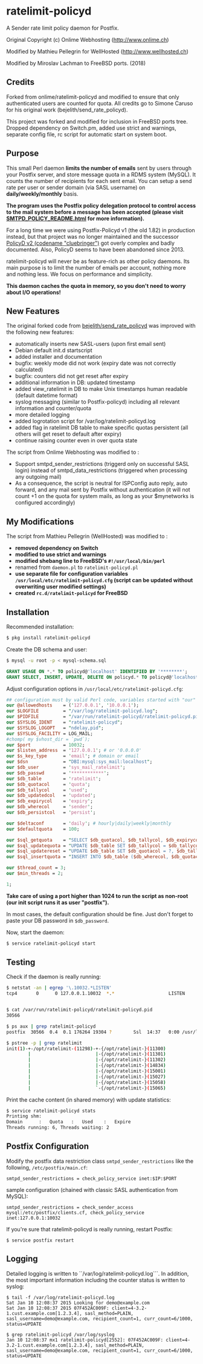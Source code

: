 # ratelimit-policyd

A Sender rate limit policy daemon for Postfix.

Original Copyright (c) Onlime Webhosting (http://www.onlime.ch)

Modified by Mathieu Pellegrin for WellHosted (http://www.wellhosted.ch)

Modified by Miroslav Lachman to FreeBSD ports. (2018)

## Credits

Forked from onlime/ratelimit-policyd and modified to ensure that only authenticated users are counted for quota. All credits go to Simone Caruso for his original work (bejelith/send_rate_policyd).

This project was forked and modified for inclusion in FreeBSD ports tree. Dropped dependency on Switch.pm, added use strict and warnings, separate config file, rc script for automatic start on system boot.

## Purpose

This small Perl daemon **limits the number of emails** sent by users through your Postfix server, and store message quota in a RDMS system (MySQL). It counts the number of recipients for each sent email. You can setup a send rate per user or sender domain (via SASL username) on **daily/weekly/monthly** basis.

**The program uses the Postfix policy delegation protocol to control access to the mail system before a message has been accepted (please visit [SMTPD_POLICY_README.html](http://www.postfix.org/SMTPD_POLICY_README.html) for more information).**

For a long time we were using Postfix-Policyd v1 (the old 1.82) in production instead, but that project was no longer maintained and the successor [PolicyD v2 (codename "cluebringer")](http://wiki.policyd.org/) got overly complex and badly documented. Also, PolicyD seems to have been abandoned since 2013.

ratelimit-policyd will never be as feature-rich as other policy daemons. Its main purpose is to limit the number of emails per account, nothing more and nothing less. We focus on performance and simplicity.

**This daemon caches the quota in memory, so you don't need to worry about I/O operations!**

## New Features

The original forked code from [bejelith/send_rate_policyd](https://github.com/bejelith/send_rate_policyd) was improved with the following new features:

- automatically inserts new SASL-users (upon first email sent)
- Debian default init.d startscript
- added installer and documentation
- bugfix: weekly mode did not work (expiry date was not correctly calculated)
- bugfix: counters did not get reset after expiry
- additional information in DB: updated timestamp
- added view_ratelimit in DB to make Unix timestamps human readable (default datetime format)
- syslog messaging (similar to Postfix-policyd) including all relevant information and counter/quota
- more detailed logging
- added logrotation script for /var/log/ratelimit-policyd.log
- added flag in ratelimit DB table to make specific quotas persistent (all others will get reset to default after expiry)
- continue raising counter even in over quota state

The script from Onlime Webhosting was modified to :
 - Support smtpd_sender_restrictions (triggerd only on successful SASL login) instead of smtpd_data_restrictions (triggered when processing any outgoing mail)
 - As a consequence, the script is neutral for ISPConfig auto reply, auto forward, and any mail sent by Postfix without authentication (it will not count +1 on the quota for system mails, as long as your $mynetworks is configured accordingly)

## My Modifications

The script from Mathieu Pellegrin (WellHosted) was modified to :
 - **removed dependency on Switch**
 - **modified to use strict and warnings**
 - **modified shebang line to FreeBSD's `#!/usr/local/bin/perl`**
 - renamed from `daemon.pl` to `ratelimit-policyd.pl`
 - **use separate file for configuration variables `/usr/local/etc/ratelimit-policyd.cfg` (script can be updated without overwriting user modified settings)**
 - **created `rc.d/ratelimit-policyd` for FreeBSD**

## Installation

Recommended installation:

```bash
$ pkg install ratelimit-policyd
```

Create the DB schema and user:

```bash
$ mysql -u root -p < mysql-schema.sql
```

```sql
GRANT USAGE ON *.* TO policyd@'localhost' IDENTIFIED BY '********';
GRANT SELECT, INSERT, UPDATE, DELETE ON policyd.* TO policyd@'localhost';
```

Adjust configuration options in ```/usr/local/etc/ratelimit-policyd.cfg```:

```perl
## configuration must by valid Perl code, variables started with "our"
our @allowedhosts    = ('127.0.0.1', '10.0.0.1');
our $LOGFILE         = "/var/log/ratelimit-policyd.log";
our $PIDFILE         = "/var/run/ratelimit-policyd/ratelimit-policyd.pid";
our $SYSLOG_IDENT    = "ratelimit-policyd";
our $SYSLOG_LOGOPT   = "ndelay,pid";
our $SYSLOG_FACILITY = LOG_MAIL;
#chomp( my $vhost_dir = `pwd`);
our $port            = 10032;
our $listen_address  = '127.0.0.1'; # or '0.0.0.0'
our $s_key_type      = 'email'; # domain or email
our $dsn             = "DBI:mysql:sys_mail:localhost";
our $db_user         = 'sys_mail_ratelimit';
our $db_passwd       = '************';
our $db_table        = 'ratelimit';
our $db_quotacol     = 'quota';
our $db_tallycol     = 'used';
our $db_updatedcol   = 'updated';
our $db_expirycol    = 'expiry';
our $db_wherecol     = 'sender';
our $db_persistcol   = 'persist';

our $deltaconf       = 'daily'; # hourly|daily|weekly|monthly
our $defaultquota    = 100;

our $sql_getquota    = "SELECT $db_quotacol, $db_tallycol, $db_expirycol, $db_persistcol FROM $db_table WHERE $db_wherecol = ? AND $db_quotacol > 0";
our $sql_updatequota = "UPDATE $db_table SET $db_tallycol = $db_tallycol + ?, $db_updatedcol = NOW(), $db_expirycol = ? WHERE $db_wherecol = ?";
our $sql_updatereset = "UPDATE $db_table SET $db_quotacol = ?, $db_tallycol = ?, $db_updatedcol = NOW(), $db_expirycol = ? WHERE $db_wherecol = ?";
our $sql_insertquota = "INSERT INTO $db_table ($db_wherecol, $db_quotacol, $db_tallycol, $db_expirycol) VALUES (?, ?, ?, ?)";

our $thread_count = 3;
our $min_threads = 2;

1;
```

**Take care of using a port higher than 1024 to run the script as non-root (our init script runs it as user "postfix").**

In most cases, the default configuration should be fine. Just don't forget to paste your DB password in ``$db_password``.

Now, start the daemon:

```bash
$ service ratelimit-policyd start
```

## Testing

Check if the daemon is really running:

```bash
$ netstat -an | egrep '\.10032.*LISTEN'
tcp4       0      0 127.0.0.1.10032  *.*                    LISTEN


$ cat /var/run/ratelimit-policyd/ratelimit-policyd.pid
30566

$ ps aux | grep ratelimit-policyd
postfix  30566  0.4  0.1 176264 19304 ?        Ssl  14:37   0:00 /usr/local/bin/ratelimit-policyd.pl

$ pstree -p | grep ratelimit
init(1)-+-/opt/ratelimit-(11298)-+-{/opt/ratelimit-}(11300)
        |                        |-{/opt/ratelimit-}(11301)
        |                        |-{/opt/ratelimit-}(11302)
        |                        |-{/opt/ratelimit-}(14834)
        |                        |-{/opt/ratelimit-}(15001)
        |                        |-{/opt/ratelimit-}(15027)
        |                        |-{/opt/ratelimit-}(15058)
        |                        `-{/opt/ratelimit-}(15065)

```

Print the cache content (in shared memory) with update statistics:

```bash
$ service ratelimit-policyd stats
Printing shm:
Domain		:	Quota	:	Used	:	Expire
Threads running: 6, Threads waiting: 2
```

## Postfix Configuration

Modify the postfix data restriction class ```smtpd_sender_restrictions``` like the following, ```/etc/postfix/main.cf```:

```
smtpd_sender_restrictions = check_policy_service inet:$IP:$PORT
```

sample configuration (chained with classic SASL authentication from MySQL):

```
smtpd_sender_restrictions = check_sender_access mysql:/etc/postfix/clients.cf, check_policy_service inet:127.0.0.1:10032
```

If you're sure that ratelimit-policyd is really running, restart Postfix:

```
$ service postfix restart
```

## Logging

Detailed logging is written to ``/var/log/ratelimit-policyd.log```. In addition, the most important information including the counter status is written to syslog:

```
$ tail -f /var/log/ratelimit-policyd.log 
Sat Jan 10 12:08:37 2015 Looking for demo@example.com
Sat Jan 10 12:08:37 2015 07F452AC009F: client=4-3.2-1.cust.example.com[1.2.3.4], sasl_method=PLAIN, sasl_username=demo@example.com, recipient_count=1, curr_count=6/1000, status=UPDATE

$ grep ratelimit-policyd /var/log/syslog
Jan 10 12:08:37 mx1 ratelimit-policyd[2552]: 07F452AC009F: client=4-3.2-1.cust.example.com[1.2.3.4], sasl_method=PLAIN, sasl_username=demo@example.com, recipient_count=1, curr_count=6/1000, status=UPDATE
```

